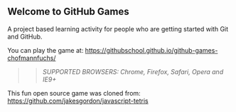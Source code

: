 ## Welcome to GitHub Games

A project based learning activity for people who are getting started with Git and GitHub.

You can play the game at: https://githubschool.github.io/github-games-chofmannfuchs/

>> _*SUPPORTED BROWSERS*: Chrome, Firefox, Safari, Opera and IE9+_

This fun open source game was cloned from: https://github.com/jakesgordon/javascript-tetris
